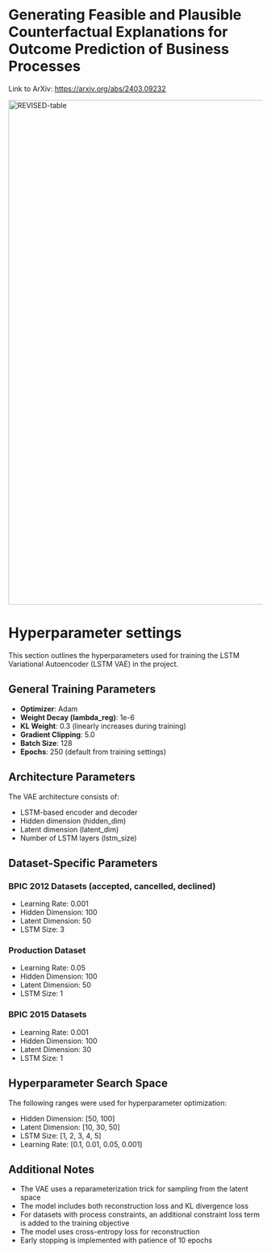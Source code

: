 # Generating Feasible and Plausible Counterfactual Explanations for Outcome Prediction of Business Processes

Link to ArXiv: https://arxiv.org/abs/2403.09232

<img width="1000" alt="REVISED-table" src="https://github.com/AlexanderPaulStevens/Counterfactual-Explanations/assets/75080516/7fa9e9c2-1a25-4181-b2e6-c591314a2b72">

# Hyperparameter settings

This section outlines the hyperparameters used for training the LSTM Variational Autoencoder (LSTM VAE) in the project.

## General Training Parameters

- **Optimizer**: Adam
- **Weight Decay (lambda_reg)**: 1e-6
- **KL Weight**: 0.3 (linearly increases during training)
- **Gradient Clipping**: 5.0
- **Batch Size**: 128
- **Epochs**: 250 (default from training settings)

## Architecture Parameters

The VAE architecture consists of:
- LSTM-based encoder and decoder
- Hidden dimension (hidden_dim)
- Latent dimension (latent_dim)
- Number of LSTM layers (lstm_size)

## Dataset-Specific Parameters

### BPIC 2012 Datasets (accepted, cancelled, declined)
- Learning Rate: 0.001
- Hidden Dimension: 100
- Latent Dimension: 50
- LSTM Size: 3

### Production Dataset
- Learning Rate: 0.05
- Hidden Dimension: 100
- Latent Dimension: 50
- LSTM Size: 1

### BPIC 2015 Datasets
- Learning Rate: 0.001
- Hidden Dimension: 100
- Latent Dimension: 30
- LSTM Size: 1

## Hyperparameter Search Space

The following ranges were used for hyperparameter optimization:
- Hidden Dimension: [50, 100]
- Latent Dimension: [10, 30, 50]
- LSTM Size: [1, 2, 3, 4, 5]
- Learning Rate: [0.1, 0.01, 0.05, 0.001]

## Additional Notes

- The VAE uses a reparameterization trick for sampling from the latent space
- The model includes both reconstruction loss and KL divergence loss
- For datasets with process constraints, an additional constraint loss term is added to the training objective
- The model uses cross-entropy loss for reconstruction
- Early stopping is implemented with patience of 10 epochs 
